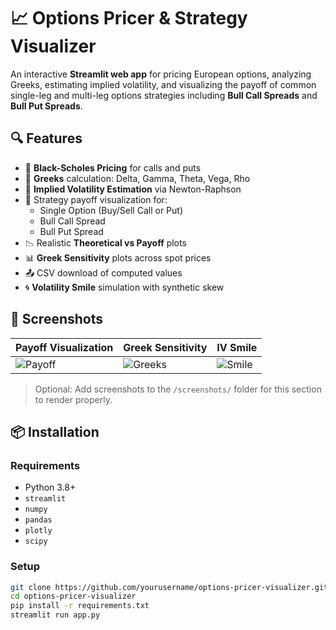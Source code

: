# 📈 Options Pricer & Strategy Visualizer

An interactive **Streamlit web app** for pricing European options, analyzing Greeks, estimating implied volatility, and visualizing the payoff of common single-leg and multi-leg options strategies including **Bull Call Spreads** and **Bull Put Spreads**.

## 🔍 Features

- 🧠 **Black-Scholes Pricing** for calls and puts  
- 🧮 **Greeks** calculation: Delta, Gamma, Theta, Vega, Rho  
- 🎯 **Implied Volatility Estimation** via Newton-Raphson  
- 💸 Strategy payoff visualization for:
  - Single Option (Buy/Sell Call or Put)
  - Bull Call Spread
  - Bull Put Spread
- 📉 Realistic **Theoretical vs Payoff** plots  
- 📊 **Greek Sensitivity** plots across spot prices  
- 📤 CSV download of computed values  
- 🌀 **Volatility Smile** simulation with synthetic skew  

## 📸 Screenshots

| Payoff Visualization | Greek Sensitivity | IV Smile |
|----------------------|-------------------|----------|
| ![Payoff](screenshots/payoff.png) | ![Greeks](screenshots/greek_sensitivity.png) | ![Smile](screenshots/vol_smile.png) |

> Optional: Add screenshots to the `/screenshots/` folder for this section to render properly.

## 📦 Installation

### Requirements

- Python 3.8+
- `streamlit`
- `numpy`
- `pandas`
- `plotly`
- `scipy`

### Setup

```bash
git clone https://github.com/yourusername/options-pricer-visualizer.git
cd options-pricer-visualizer
pip install -r requirements.txt
streamlit run app.py
